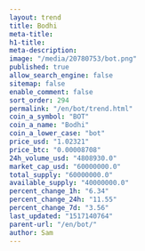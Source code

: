 ```yaml
---
layout: trend
title: Bodhi
meta-title: 
h1-title: 
meta-description: 
image: "/media/20780753/bot.png"
published: true
allow_search_engine: false
sitemap: false
enable_comment: false
sort_order: 294
permalink: "/en/bot/trend.html"
coin_a_symbol: "BOT"
coin_a_name: "Bodhi"
coin_a_lower_case: "bot"
price_usd: "1.02321"
price_btc: "0.00008708"
24h_volume_usd: "4808930.0"
market_cap_usd: "60000000.0"
total_supply: "60000000.0"
available_supply: "40000000.0"
percent_change_1h: "6.34"
percent_change_24h: "11.55"
percent_change_7d: "3.56"
last_updated: "1517140764"
parent-url: "/en/bot/"
author: Sam
---
```


